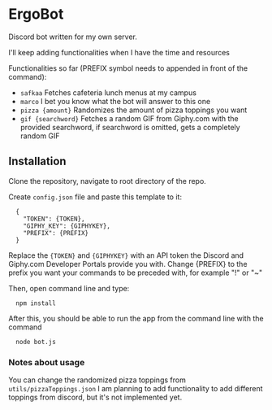 # ErgoBot
Discord bot written for my own server.

I'll keep adding functionalities when I have the time and resources

Functionalities so far (PREFIX symbol needs to appended in front of the command):
 - ```safkaa``` Fetches cafeteria lunch menus at my campus
 - ```marco``` I bet you know what the bot will answer to this one
 - ```pizza {amount}``` Randomizes the amount of pizza toppings you want
 - ```gif {searchword}``` Fetches a random GIF from Giphy.com with the provided
                          searchword, if searchword is omitted, gets a completely
                          random GIF

## Installation
Clone the repository, navigate to root directory of the repo.

Create ```config.json``` file and paste this template to it:
```
  {
    "TOKEN": {TOKEN},
    "GIPHY_KEY": {GIPHYKEY},
    "PREFIX": {PREFIX}
  }
```
Replace the ```{TOKEN}``` and ```{GIPHYKEY}``` with an API token the Discord and Giphy.com Developer Portals provide you with.
Change {PREFIX} to the prefix you want your commands to be preceded with, for example
"!" or "~"

Then, open command line and type:
```
  npm install
```

After this, you should be able to run the app from the command line with the command
```
  node bot.js
```

### Notes about usage
You can change the randomized pizza toppings from ```utils/pizzaToppings.json```
I am planning to add functionality to add different toppings from discord, but
it's not implemented yet.
